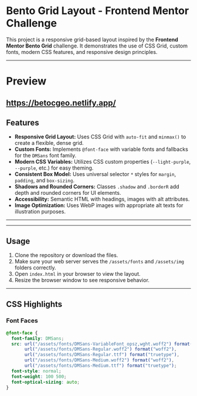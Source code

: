 # Bento Grid Layout - Frontend Mentor Challenge

This project is a responsive grid-based layout inspired by the **Frontend Mentor Bento Grid** challenge. It demonstrates the use of CSS Grid, custom fonts, modern CSS features, and responsive design principles.

---
# Preview
https://betocgeo.netlify.app/
---
## Features

- **Responsive Grid Layout:** Uses CSS Grid with `auto-fit` and `minmax()` to create a flexible, dense grid.
- **Custom Fonts:** Implements `@font-face` with variable fonts and fallbacks for the `DMSans` font family.
- **Modern CSS Variables:** Utilizes CSS custom properties (`--light-purple`, `--purple`, etc.) for easy theming.
- **Consistent Box Model:** Uses universal selector `*` styles for `margin`, `padding`, and `box-sizing`.
- **Shadows and Rounded Corners:** Classes `.shadow` and `.borderR` add depth and rounded corners for UI elements.
- **Accessibility:** Semantic HTML with headings, images with alt attributes.
- **Image Optimization:** Uses WebP images with appropriate alt texts for illustration purposes.

---


---

## Usage

1. Clone the repository or download the files.
2. Make sure your web server serves the `/assets/fonts` and `/assets/img` folders correctly.
3. Open `index.html` in your browser to view the layout.
4. Resize the browser window to see responsive behavior.

---

## CSS Highlights
### Font Faces
```css
@font-face {
  font-family: DMSans;
  src: url("/assets/fonts/DMSans-VariableFont_opsz,wght.woff2") format("woff2-variations"),
       url("/assets/fonts/DMSans-Regular.woff2") format("woff2"),
       url("/assets/fonts/DMSans-Regular.ttf") format("truetype"),
       url("/assets/fonts/DMSans-Medium.woff2") format("woff2"),
       url("/assets/fonts/DMSans-Medium.ttf") format("truetype");
  font-style: normal;
  font-weight: 100 500;
  font-optical-sizing: auto;
}


